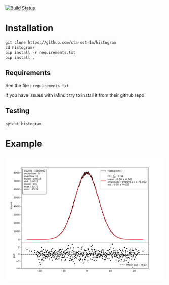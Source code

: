 [![Build Status](https://travis-ci.org/cta-sst-1m/histogram.svg?branch=master)](https://travis-ci.com/cta-sst-1m/histogram/)

# Installation


```
git clone https://github.com/cta-sst-1m/histogram
cd histogram/
pip install -r requirements.txt
pip install .
```

## Requirements

See the file : ``requirements.txt``

If you have issues with iMinuit try to install it from their github repo

## Testing

``pytest histogram``

# Example

![An example](docs/example.svg)
